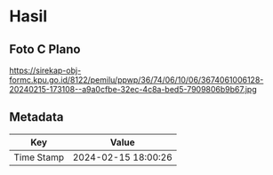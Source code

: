 # Hasil

## Foto C Plano

https://sirekap-obj-formc.kpu.go.id/8122/pemilu/ppwp/36/74/06/10/06/3674061006128-20240215-173108--a9a0cfbe-32ec-4c8a-bed5-7909806b9b67.jpg


## Metadata

| Key        | Value               |
| ---------- | ------------------- |
| Time Stamp | 2024-02-15 18:00:26 |



